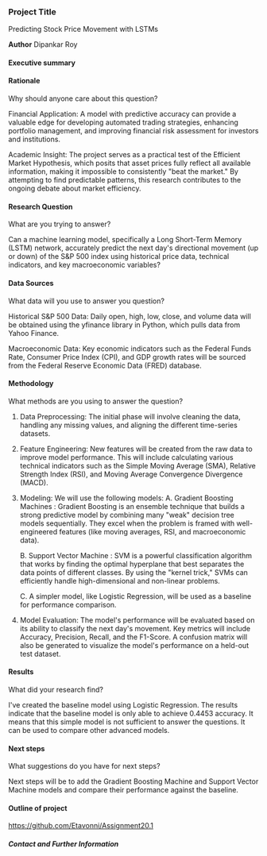 ### Project Title
Predicting Stock Price Movement with LSTMs

**Author**
Dipankar Roy

#### Executive summary


#### Rationale
Why should anyone care about this question?

Financial Application: A model with predictive accuracy can provide a valuable edge for developing automated trading strategies, enhancing portfolio management, and improving financial risk assessment for investors and institutions.

Academic Insight: The project serves as a practical test of the Efficient Market Hypothesis, which posits that asset prices fully reflect all available information, making it impossible to consistently "beat the market." By attempting to find predictable patterns, this research contributes to the ongoing debate about market efficiency.

#### Research Question
What are you trying to answer?

Can a machine learning model, specifically a Long Short-Term Memory (LSTM) network, accurately predict the next day's directional movement (up or down) of the S&P 500 index using historical price data, technical indicators, and key macroeconomic variables?

#### Data Sources
What data will you use to answer you question?

Historical S&P 500 Data: Daily open, high, low, close, and volume data will be obtained using the yfinance library in Python, which pulls data from Yahoo Finance.

Macroeconomic Data: Key economic indicators such as the Federal Funds Rate, Consumer Price Index (CPI), and GDP growth rates will be sourced from the Federal Reserve Economic Data (FRED) database.

#### Methodology
What methods are you using to answer the question?

1. Data Preprocessing: The initial phase will involve cleaning the data, handling any missing values, and aligning the different time-series datasets.

2. Feature Engineering: New features will be created from the raw data to improve model performance. This will include calculating various technical indicators such as the Simple Moving Average (SMA), Relative Strength Index (RSI), and Moving Average Convergence Divergence (MACD).

3. Modeling: We will use the following models:
    A. Gradient Boosting Machines : Gradient Boosting is an ensemble technique that builds a strong predictive model by combining many "weak" decision tree models sequentially. They excel when the problem is framed with well-engineered features (like moving averages, RSI, and macroeconomic data).

    B. Support Vector Machine : SVM is a powerful classification algorithm that works by finding the optimal hyperplane that best separates the data points of different classes. By using the "kernel trick," SVMs can efficiently handle high-dimensional and non-linear problems.
    
    C. A simpler model, like Logistic Regression, will be used as a baseline for performance comparison.

4. Model Evaluation: The model's performance will be evaluated based on its ability to classify the next day's movement. Key metrics will include Accuracy, Precision, Recall, and the F1-Score. A confusion matrix will also be generated to visualize the model's performance on a held-out test dataset.


#### Results
What did your research find?

I've created the baseline model using Logistic Regression. The results indicate that the baseline model is only able to achieve 0.4453 accuracy. It means that this simple model is not sufficient to answer the questions. It can be used to compare other advanced models. 

#### Next steps
What suggestions do you have for next steps?

Next steps will be to add the Gradient Boosting Machine and Support Vector Machine models and compare their performance against the baseline.

#### Outline of project

https://github.com/Etavonni/Assignment20.1


##### Contact and Further Information
